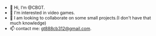 - 👋 Hi, I’m @CBGT.
- 👀 I'm interested in video games. 
- 💞️ I am looking to collaborate on some small projects.(I don't have that much knowledge)
- 📫 contact me: gt888cb312@gmail.com.

<!---
CBGT/CBGT is a ✨ special ✨ repository because its `README.md` (this file) appears on your GitHub profile.
You can click the Preview link to take a look at your changes.
--->
